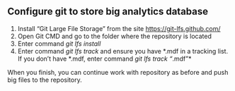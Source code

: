 ## Configure git to store big analytics database
1. Install “Git Large File Storage” from the site https://git-lfs.github.com/
1. Open Git CMD and go to the folder where the repository is located
1. Enter command *git lfs install*
1. Enter command *git lfs track* and ensure you have \*.mdf in a tracking list. If you don’t have \*.mdf, enter command *git lfs track “*.mdf”*

When you finish, you can continue work with repository as before and push big files to the repository.

